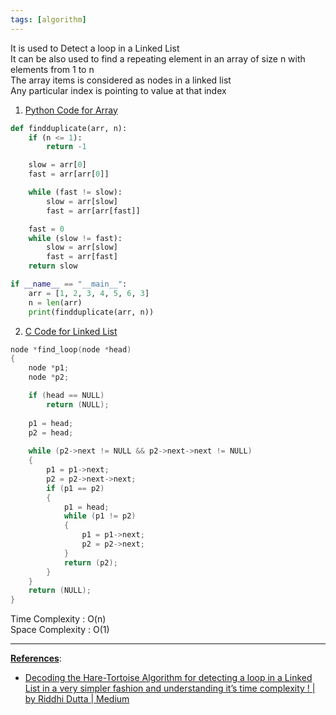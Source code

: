 ```yaml
---
tags: [algorithm]
---
```


It is used to Detect a loop in a Linked List  
It can be also used to find a repeating element in an array of size n with elements from 1 to n  
The array items is considered as nodes in a linked list  
Any particular index is pointing to value at that index

1. <u>Python Code for Array</u>

````python
def findduplicate(arr, n): 
	if (n <= 1): 
		return -1

	slow = arr[0] 
	fast = arr[arr[0]] 

	while (fast != slow): 
		slow = arr[slow] 
		fast = arr[arr[fast]] 

	fast = 0
	while (slow != fast): 
		slow = arr[slow] 
		fast = arr[fast] 
	return slow 

if __name__ == "__main__": 
	arr = [1, 2, 3, 4, 5, 6, 3] 
	n = len(arr)
	print(findduplicate(arr, n)) 
````

2. <u>C Code for Linked List</u>

````c
node *find_loop(node *head)
{
	node *p1;
	node *p2;

	if (head == NULL)
		return (NULL);
		
	p1 = head;
	p2 = head;
	
	while (p2->next != NULL && p2->next->next != NULL)
	{
		p1 = p1->next;
		p2 = p2->next->next;
		if (p1 == p2)
		{
			p1 = head;
			while (p1 != p2)
			{
				p1 = p1->next;
				p2 = p2->next;
			}
			return (p2);
		}
	}
	return (NULL);
}
````

Time Complexity : O(n)  
Space Complexity : O(1)

---

**<u>References</u>**:

* [Decoding the Hare-Tortoise Algorithm for detecting a loop in a Linked List in a very simpler fashion and understanding it’s time complexity ! | by Riddhi Dutta | Medium](https://rite2riddhi.medium.com/decoding-thehare-tortoise-algorithm-for-detecting-loop-in-a-linked-list-in-a-very-simpler-fashion-db491efa22b4)
